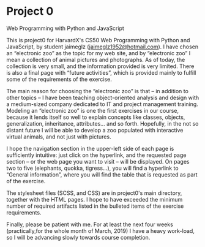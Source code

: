 # Project 0

Web Programming with Python and JavaScript

This is project0 for HarvardX's CS50 Web Programming with Python and JavaScript, by student jaimeglz (jaimeglz1952@hotmail.com). I have chosen an “electronic zoo” as the topic for my web site, and by “electronic zoo” I mean a collection of animal pictures and photographs. As of today, the collection is very small, and the information provided is very limited. There is also a final page with “future activities”, which is provided mainly to fulfill some of the requirements of the exercise.

The main reason for choosing the “electronic zoo” is that – in addition to other topics – I have been teaching object-oriented analysis and design with a medium-sized company dedicated to IT and project management training. Modeling an “electronic zoo” is one the first exercises in our course, because it lends itself so well  to explain concepts like classes, objects, generalization, inheritance, attributes... and so forth. Hopefully, in the not so distant future I will be able to develop a zoo populated with interactive virtual animals, and not just with pictures.

I hope the navigation section in the upper-left side of each page is sufficiently intuitive: just click on the hyperlink, and the requested page section – or the web page you want to visit – will be displayed. On pages two to five (elephants, quokka, tigress...), you will find a hyperlink to “General information”, where you will find the table that is requested as part of the exercise.

The stylesheet files (SCSS, and CSS) are in project0's main directory, together with the HTML pages. I hope to have exceeded the minimum number of required artifacts listed in the bulleted items of the exercise requirements.
 
Finally, please be patient with me. For at least the next four weeks (practically,for the whole month of March, 2019) I have a heavy work-load, so I will be advancing slowly towards course completion.